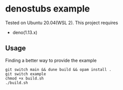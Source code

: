 # denostubs example

Tested on Ubuntu 20.04(WSL 2).
This project requires
- deno(1.13.x)

## Usage

Finding a better way to provide the example

```
git switch main && dune build && opam install .
git switch example
chmod +x build.sh
./build.sh
```
